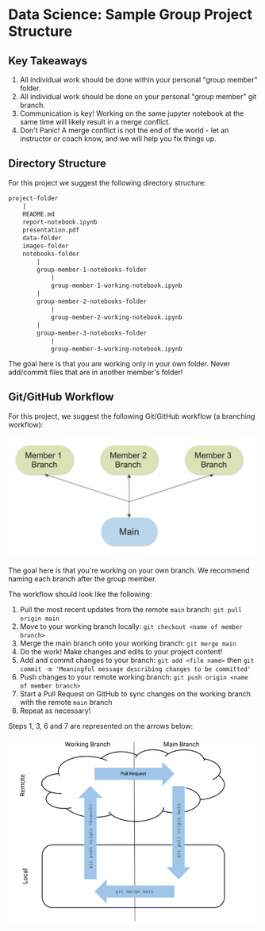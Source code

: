 # Data Science: Sample Group Project Structure

## Key Takeaways

1. All individual work should be done within your personal "group member" folder.
2. All individual work should be done on your personal "group member" git branch.
3. Communication is key! Working on the same jupyter notebook at the same time will likely result in a merge conflict.
4. Don't Panic! A merge conflict is not the end of the world - let an instructor or coach know, and we will help you fix things up.

## Directory Structure

For this project we suggest the following directory structure:

```
project-folder
    |
    README.md
    report-notebook.ipynb
    presentation.pdf
    data-folder
    images-folder
    notebooks-folder
        |
        group-member-1-notebooks-folder
            |
            group-member-1-working-notebook.ipynb
        |
        group-member-2-notebooks-folder
            |
            group-member-2-working-notebook.ipynb
        |
        group-member-3-notebooks-folder
            |
            group-member-3-working-notebook.ipynb
```

The goal here is that you are working only in your own folder. Never add/commit files that are in another member's folder!

## Git/GitHub Workflow

For this project, we suggest the following Git/GitHub workflow (a branching workflow):

![branching structure diagram](images/git-branches-diagram.png)

The goal here is that you're working on your own branch. We recommend naming each branch after the group member.

The workflow should look like the following:

1. Pull the most recent updates from the remote `main` branch: `git pull origin main`
2. Move to your working branch locally: `git checkout <name of member branch>`
3. Merge the main branch onto your working branch: `git merge main`
4. Do the work! Make changes and edits to your project content!
5. Add and commit changes to your branch: `git add <file name>` then `git commit -m 'Meaningful message describing changes to be committed'`
6. Push changes to your remote working branch: `git push origin <name of member branch>`
7. Start a Pull Request on GitHub to sync changes on the working branch with the remote `main` branch
8. Repeat as necessary!

Steps 1, 3, 6 and 7 are represented on the arrows below:

![process diagram](images/git-process-diagram.png)
